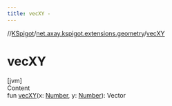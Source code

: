 ```yaml
---
title: vecXY -
---
```

//[KSpigot](../index.md)/[net.axay.kspigot.extensions.geometry](index.md)/[vecXY](vec-x-y.md)



# vecXY  
[jvm]  
Content  
fun [vecXY](vec-x-y.md)(x: [Number](https://kotlinlang.org/api/latest/jvm/stdlib/kotlin/-number/index.html), y: [Number](https://kotlinlang.org/api/latest/jvm/stdlib/kotlin/-number/index.html)): Vector  



